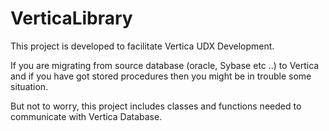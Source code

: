 # VerticaLibrary

This project is developed to facilitate Vertica UDX Development. 

If you are migrating from source database (oracle, Sybase etc ..) to Vertica and if you have got stored procedures then you might be in trouble some situation.

But not to worry, this project includes classes and functions needed to communicate with Vertica Database. 
